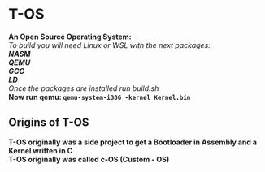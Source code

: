 # T-OS
**An Open Source Operating System:** <br />
*To build you will need Linux or WSL with the next packages:* <br />
***NASM*** <br />
***QEMU*** <br />
***GCC*** <br />
***LD*** <br />
*Once the packages are installed run build.sh* <br />
**Now run qemu: `qemu-system-i386 -kernel Kernel.bin`**

## Origins of T-OS
**T-OS originally was a side project to get a Bootloader in Assembly and a Kernel written in C** <br />
**T-OS originally was called c-OS (Custom - OS)**
